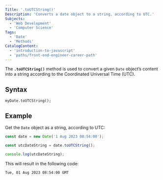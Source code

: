 ```yaml
---
Title: '.toUTCString()'
Description: 'Converts a date object to a string, according to UTC.'
Subjects:
  - 'Web Development'
  - 'Computer Science'
Tags:
  - 'Date'
  - 'Methods'
CatalogContent:
  - 'introduction-to-javascript'
  - 'paths/front-end-engineer-career-path'
---
```


The **`.toUTCString()`** method is used to convert a given `Date` object’s content into a string according to the Coordinated Universal Time (UTC).

## Syntax

```pseudo
myDate.toUTCString();
```

## Example

Get the `Date` object as a string, according to UTC:

```js
const date = new Date('1 Aug 2023 08:54:00');

const utcDateString = date.toUTCString();

console.log(utcDateString);
```

This will result in the following code:

```shell
Tue, 01 Aug 2023 08:54:00 GMT
```
